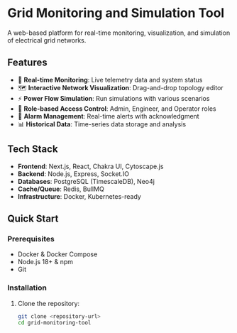 # Grid Monitoring and Simulation Tool

A web-based platform for real-time monitoring, visualization, and simulation of electrical grid networks.

## Features

- 🔌 **Real-time Monitoring**: Live telemetry data and system status
- 🗺️ **Interactive Network Visualization**: Drag-and-drop topology editor
- ⚡ **Power Flow Simulation**: Run simulations with various scenarios
- 👥 **Role-based Access Control**: Admin, Engineer, and Operator roles
- 🚨 **Alarm Management**: Real-time alerts with acknowledgment
- 📊 **Historical Data**: Time-series data storage and analysis

## Tech Stack

- **Frontend**: Next.js, React, Chakra UI, Cytoscape.js
- **Backend**: Node.js, Express, Socket.IO
- **Databases**: PostgreSQL (TimescaleDB), Neo4j
- **Cache/Queue**: Redis, BullMQ
- **Infrastructure**: Docker, Kubernetes-ready

## Quick Start

### Prerequisites

- Docker & Docker Compose
- Node.js 18+ & npm
- Git

### Installation

1. Clone the repository:
   ```bash
   git clone <repository-url>
   cd grid-monitoring-tool